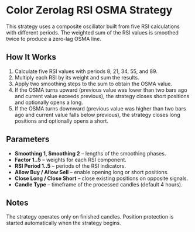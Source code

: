 # Color Zerolag RSI OSMA Strategy

This strategy uses a composite oscillator built from five RSI calculations with different periods. The weighted sum of the RSI values is smoothed twice to produce a zero-lag OSMA line.

## How It Works

1. Calculate five RSI values with periods 8, 21, 34, 55, and 89.
2. Multiply each RSI by its weight and sum the results.
3. Apply two smoothing steps to the sum to obtain the OSMA value.
4. If the OSMA turns upward (previous value was lower than two bars ago and current value exceeds previous), the strategy closes short positions and optionally opens a long.
5. If the OSMA turns downward (previous value was higher than two bars ago and current value falls below previous), the strategy closes long positions and optionally opens a short.

## Parameters

- **Smoothing 1, Smoothing 2** – lengths of the smoothing phases.
- **Factor 1..5** – weights for each RSI component.
- **RSI Period 1..5** – periods of the RSI indicators.
- **Allow Buy / Allow Sell** – enable opening long or short positions.
- **Close Long / Close Short** – close existing positions on opposite signals.
- **Candle Type** – timeframe of the processed candles (default 4 hours).

## Notes

The strategy operates only on finished candles. Position protection is started automatically when the strategy begins.
